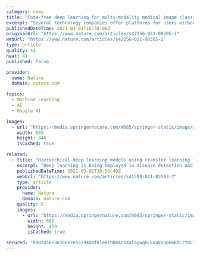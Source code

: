 ```yaml
---
category: news
title: "Code-free deep learning for multi-modality medical image classification"
excerpt: "Several technology companies offer platforms for users without coding experience to develop deep learning algorithms. This Analysis compares the performance of six ‘code-free deep learning’ platforms (from Amazon,"
publishedDateTime: 2021-03-01T16:38:00Z
originalUrl: "https://www.nature.com/articles/s42256-021-00305-2"
webUrl: "https://www.nature.com/articles/s42256-021-00305-2"
type: article
quality: 41
heat: 41
published: false

provider:
  name: Nature
  domain: nature.com

topics:
  - Machine Learning
  - AI
  - Google AI

images:
  - url: "https://media.springernature.com/m685/springer-static/image/art%3A10.1038%2Fs42256-021-00305-2/MediaObjects/42256_2021_305_Fig1_HTML.png"
    width: 685
    height: 346
    isCached: true

related:
  - title: "Hierarchical deep learning models using transfer learning for disease detection and classification based on small number of medical images"
    excerpt: "Deep learning is being employed in disease detection and classification based on medical images for clinical decision making. It typically requires large amounts of labelled data; however, the sample size of such medical image datasets is generally small."
    publishedDateTime: 2021-03-01T10:59:49Z
    webUrl: "https://www.nature.com/articles/s41598-021-83503-7"
    type: article
    provider:
      name: Nature
      domain: nature.com
    quality: 5
    images:
      - url: "https://media.springernature.com/m685/springer-static/image/art%3A10.1038%2Fs41598-021-83503-7/MediaObjects/41598_2021_83503_Fig1_HTML.png"
        width: 685
        height: 419
        isCached: true

secured: "h9BzXsRs3nJSHV7n55I94Q8fKleKThBmXr1XalaywqhLkaaVuUpGGRhLrYBCl9dmD5Wz5Sf2d5n4tFdoFCg1e74cUeIILhLkfkFL6HACFi6uTykEeKkPDFPqFv5SdhaXJGrleDhI+wy28YROocCRGFvxdaHwlySOchKGVN+4jMwKG24aYVXJetWOYmSftVUCSd4umLnJP/fOANVuyrzDUlIeWIvdEiElpelXja9PJf6W2OU5KTpJZIrzRlXx9Um1kgBxkwgv8pX9jIKpnOKapR/6/KVTDrVT+5neu6r3mcxH8izc6n6xw0O2T5onUHQPCjJKGFcc6Oh8k2qX2gOB3cxENnueLR0mYo2VcXBvzRI=;HE/hCD8F+aNTyoVpVJdhCQ=="
---
```


